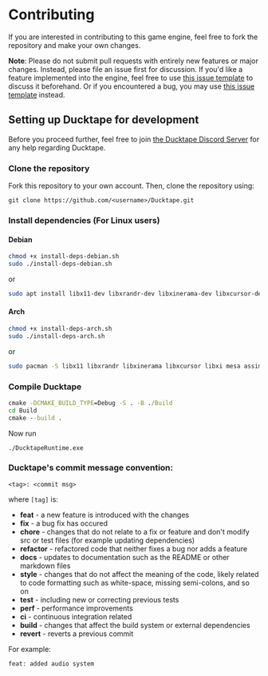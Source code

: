 # Contributing

If you are interested in contributing to this game engine, feel free to fork the repository and make your own changes.

**Note**: Please do not submit pull requests with entirely new features or major changes. Instead, please file an issue first for discussion. If you'd like a feature implemented into the engine, feel free to use [this issue template](https://github.com/DucktapeEngine/Ducktape/issues/new?assignees=&labels=&template=feature_request.md&title=) to discuss it beforehand. Or if you encountered a bug, you may use [this issue template](https://github.com/DucktapeEngine/Ducktape/issues/new?assignees=&labels=&template=bug_report.md&title=) instead.

## Setting up Ducktape for development

Before you proceed further, feel free to join [the Ducktape Discord Server](https://dsc.gg/ducktape) for any help regarding Ducktape.

### Clone the repository
Fork this repository to your own account.
Then, clone the repository using:
```
git clone https://github.com/<username>/Ducktape.git
```

### Install dependencies (For Linux users)
#### Debian

```sh
chmod +x install-deps-debian.sh
sudo ./install-deps-debian.sh
```
or
```sh
sudo apt install libx11-dev libxrandr-dev libxinerama-dev libxcursor-dev libxi-dev libgl1-mesa-dev libglu1-mesa-dev libglfw3-dev libassimp-dev
```
#### Arch

```sh
chmod +x install-deps-arch.sh
sudo ./install-deps-arch.sh
```
or
```sh
sudo pacman -S libx11 libxrandr libxinerama libxcursor libxi mesa assimp glfw-x11
```

### Compile Ducktape
```bat
cmake -DCMAKE_BUILD_TYPE=Debug -S . -B ./Build
cd Build
cmake --build .
```
Now run 
```
./DucktapeRuntime.exe
```

### Ducktape's commit message convention:
```
<tag>: <commit msg>
```
where `[tag]` is:
- **feat** - a new feature is introduced with the changes
- **fix** - a bug fix has occured
- **chore** - changes that do not relate to a fix or feature and don't modify src or test files (for example updating dependencies)
- **refactor** - refactored code that neither fixes a bug nor adds a feature
- **docs** - updates to documentation such as the README or other markdown files
- **style** - changes that do not affect the meaning of the code, likely related to code formatting such as white-space, missing semi-colons, and so on
- **test** - including new or correcting previous tests
- **perf** - performance improvements
- **ci** - continuous integration related
- **build** - changes that affect the build system or external dependencies
- **revert** - reverts a previous commit

For example:
```
feat: added audio system
```
